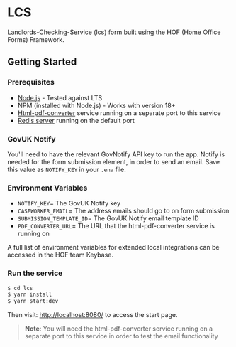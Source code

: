 # LCS

Landlords-Checking-Service (lcs) form built using the HOF (Home Office Forms) Framework.

## Getting Started
### Prerequisites
- [Node.js](https://nodejs.org/en/) - Tested against LTS
- NPM (installed with Node.js) - Works with version 18+
- [Html-pdf-converter](https://github.com/UKHomeOffice/html-pdf-converter) service running on a separate port to this service
- [Redis server](http://redis.io/download) running on the default port

### GovUK Notify
You'll need to have the relevant GovNotify API key to run the app. Notify is needed for the form submission element, in order to send an email. Save this value as `NOTIFY_KEY` in your `.env` file. 

### Environment Variables
- `NOTIFY_KEY`= The GovUK Notify key
- `CASEWORKER_EMAIL`= The address emails should go to on form submission
- `SUBMISSION_TEMPLATE_ID`= The GovUK Notify email template ID
- `PDF_CONVERTER_URL`= The URL that the html-pdf-converter service is running on

A full list of environment variables for extended local integrations can be accessed in the HOF team Keybase.

### Run the service
```bash
$ cd lcs
$ yarn install
$ yarn start:dev
```
Then visit: [http://localhost:8080/](http://localhost:8080/) to access the start page.
> **Note**: You will need the html-pdf-converter service running on a separate port to this service in order to test the email functionality
